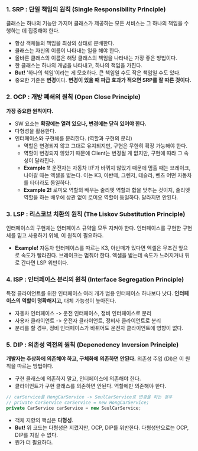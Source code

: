 ### 1. SRP : 단일 책임의 원칙 (Single Responsibility Principle)
클래스는 하나의 기능만 가지며 클래스가 제공하는 모든 서비스는 그 하나의 책임을 수행하는 데 집중해야 한다.
- 항상 객체들의 책임을 최상의 상태로 분배한다.
- 클래스는 자신의 이름이 나타내는 일을 해야 한다.
- 올바른 클래스의 이름은 해당 클래스의 책임을 나타내는 가장 좋은 방법이다.
- 한 클래스는 하나의 개념을 나타내고, 하나의 책임을 가진다.
- **But!** '하나의 책임'이라는 게 모호하다. 큰 책임일 수도 작은 책임일 수도 있다.
- 중요한 기준은 **변경**이다. **변경이 있을 때 파급 효과가 적으면 SRP를 잘 따른 것이다.**

### 2. OCP : 개방 폐쇄의 원칙 (Open Close Principle)
**가장 중요한 원칙이다.**
- SW 요소는 **확장에는 열려 있으나, 변경에는 닫혀 있어야 한다.**
- 다형성을 활용한다.
- 인터페이스와 구현체를 분리한다. (역할과 구현의 분리)
	- 역할은 변경되지 않고 그대로 유지되지만, 구현은 무한히 확장 가능해야 한다.
	- 역할이 변경되지 않았기 때문에 Client는 변경될 게 없지만, 구현에 따라 그 속성이 달라진다.
	- **Example 1!** 운전자는 자동차 I/F가 바뀌지 않았기 때문에 멈출 때는 브레이크, 나아갈 때는 엑셀을 밟는다. 이는 K3, 아반떼, 그렌저, 테슬라, 벤츠 어떤 자동차를 타더라도 동일하다.
	- **Example 2!** 로미오 역할의 배우는 줄리엣 역할과 합을 맞추는 것이지, 줄리엣 역할을 하는 배우에 상관 없이 로미오 역할이 동일하다. 달라지면 안된다.


### 3. LSP : 리스코브 치환의 원칙 (The Liskov Substitution Principle)
인터페이스의 구현체는 인터페이스 규약을 모두 지켜야 한다. 인터페이스를 구현한 구현체를 믿고 사용하기 위해, 이 원칙이 필요하다.
- **Example!** 자동차 인터페이스를 따르는 K3, 아반떼가 있다면 엑셀은 무조건 앞으로 속도가 빨라진다. 브레이크는 멈춰야 한다. 엑셀을 밟는데 속도가 느려지거나 뒤로 간다면 LSP 위반이다.

### 4. ISP : 인터페이스 분리의 원칙 (Interface Segregation Principle)
특정 클라이언트를 위한 인터페이스 여러 개가 범용 인터페이스 하나보다 낫다. **인터페이스의 역할이 명확해지고,** 대체 가능성이 높아진다.
- 자동차 인터페이스 -> 운전 인터페이스, 정비 인터페이스로 분리
- 사용자 클라이언트 -> 운전자 클라이언트, 정비사 클라이언트로 분리
- 분리를 할 경우, 정비 인터페이스가 바뀌어도 운전자 클라이언트에 영향이 없다.

### 5. DIP : 의존성 역전의 원칙 (Depenedency Inversion Principle)
**개발자는 추상화에 의존해야 하고, 구체화에 의존하면 안된다.** 의존성 주입 (DI)은 이 원칙을 따르는 방법이다.
- 구현 클래스에 의존하지 말고, 인터페이스에 의존해야 한다.
- 클라이언트가 구현 클래스를 의존하면 안된다. 역할에만 의존해야 한다.

```java
// carService를 HongCarService -> SeulCarService로 변경을 하는 경우
// private CarService carService = new HongCarService;
private CarService carService = new SeulCarService;
```
- 객체 지향의 핵심은 **다형성**. 
- **But!** 위 코드는 다형성은 지켰지만, OCP, DIP를 위반한다. 다형성만으로는 OCP, DIP를 지킬 수 없다.
- 뭔가 더 필요하다.